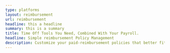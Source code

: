```yaml
---
type: platforms
layout: reimbursement
url: reimbursement
headline: this a headline
summary: this is a summary
title: Time Off Tools You Need, Combined With Your Payroll.
headline: Simple reimbursement Policy Management 
description: Customize your paid-reimbursement policies that better fit your remote team. Either choose from the pre-packaged time off policies or create your own instantly.
---
```

